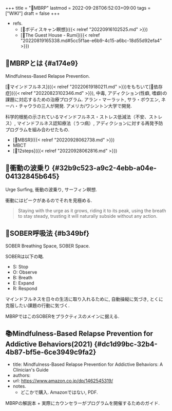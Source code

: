 +++
title = "📝MBRP"
lastmod = 2022-09-28T06:52:03+09:00
tags = ["WIKI"]
draft = false
+++

-   refs.
    -   [📝ボディスキャン瞑想]({{< relref "20220916102525.md" >}})
    -   [📜The Guest House - Rumi]({{< relref "20220819165338.md#5cc5f1ae-e6b9-4c15-a6bc-18d55d92efa4" >}})


## 📝MBRPとは {#a174e9}

Mindfulness-Based Relapse Prevention.

[🔖マインドフルネス]({{< relref "20220619180211.md" >}})をもちいて[📝依存症]({{< relref "20220823102346.md" >}}), 中毒, アディクション(性癖, 嗜癖)の課題に対応するための治療プログラム. アラン・マーラット, サラ・ボウエン, ネーハ・チャウラの三人が開発. アメリカ/ワシントン大学で開発.

科学的根拠の示されているマインドフルネス・ストレス低減法（不安、ストレス）, マインドフルネス認知療法（うつ病）, アディクションに対する再発予防プログラムを組み合わせたもの.

-   [📝MBSR]({{< relref "20220928062738.md" >}})
-   MBCT
-   [📝12steps]({{< relref "20220928062816.md" >}})


## 📝衝動の波乗り {#32b9c523-a9c2-4ebb-a04e-04132845b645}

Urge Surfing, 衝動の波乗り, サーフィン瞑想.

衝動にはピークがあるのでそれを見極める.

> Staying with the urge as it grows, riding it to its peak, using the breath to stay steady, trusting it will naturally subside without any action.


## 📝SOBER呼吸法 {#b349bf}

SOBER Breathing Space, SOBER Space.

SOBERは以下の略.

-   S: Stop
-   O: Observe
-   B: Breath
-   E: Expand
-   R: Respond

マインドフルネスを日々の生活に取り入れるために, 自動操縦に気づき, とくに克服したい課題の行動に気づく.

MBRPではこのSOBERをプラクティスのメインに据える.


## 📚Mindfulness-Based Relapse Prevention for Addictive Behaviors(2021) {#dc1d99bc-32b4-4b87-bf5e-6ce3949c9fa2}

-   title: Mindfulness-Based Relapse Prevention for Addictive Behaviors: A Clinician's Guide
-   authors:
-   url: <https://www.amazon.co.jp/dp/1462545319/>
-   notes.
    -   どこかで購入. Amazonではない, PDF.

MBRPの解説本 + 実際にカウンセラーがプログラムを開催するためのガイド.
